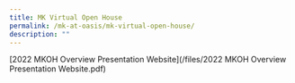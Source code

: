 ```yaml
---
title: MK Virtual Open House
permalink: /mk-at-oasis/mk-virtual-open-house/
description: ""
---
```

[2022 MKOH Overview Presentation Website](/files/2022 MKOH Overview Presentation Website.pdf)